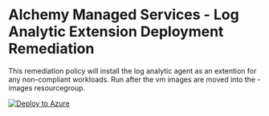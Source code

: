 # Alchemy Managed Services - Log Analytic Extension Deployment Remediation

This remediation policy will install the log analytic agent as an extention for any non-compliant workloads.  Run after the vm images are moved into the -images resourcegroup.

[![Deploy to Azure](https://aka.ms/deploytoazurebutton)](https://portal.azure.com/#create/Microsoft.Template/uri/https%3A%2F%2Fraw.githubusercontent.com%2FAlchemyTechGroup%2FLighthouse-Onboarding%2Fmain%2FTemplates%2FLogAnalytics%2FomsExtensionPolicyRemediation.json)